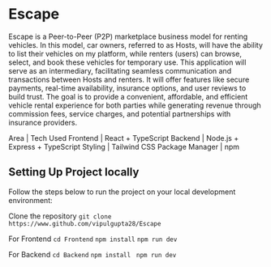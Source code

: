 ﻿# Escape

Escape is a Peer-to-Peer (P2P) marketplace business model for renting vehicles. In this model, car owners, referred to as Hosts, will have the ability to list their vehicles on my platform, while renters (users) can browse, select, and book these vehicles for temporary use. This application will serve as an intermediary, facilitating seamless communication and transactions between Hosts and renters. It will offer features like secure payments, real-time availability, insurance options, and user reviews to build trust. The goal is to provide a convenient, affordable, and efficient vehicle rental experience for both parties while generating revenue through commission fees, service charges, and potential partnerships with insurance providers.

Area     | Tech Used
Frontend | React + TypeScript
Backend  | Node.js + Express + TypeScript
Styling  | Tailwind CSS
Package Manager | npm


## Setting Up Project locally
Follow the steps below to run the project on your local development environment:

Clone the repository
```git clone https://www.github.com/vipulgupta28/Escape```

For Frontend
```cd Frontend```
```npm install```
```npm run dev```

For Backend
```cd Backend```
```npm install```
``` npm run dev```




